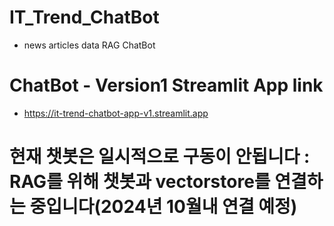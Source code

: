 # IT_Trend_ChatBot
- news articles data RAG ChatBot

# ChatBot - Version1 Streamlit App link
- https://it-trend-chatbot-app-v1.streamlit.app

# 현재 챗봇은 일시적으로 구동이 안됩니다 : RAG를 위해 챗봇과 vectorstore를 연결하는 중입니다(2024년 10월내 연결 예정)